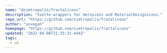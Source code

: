 ```yaml
---
name: "@simtropolis/fractalicons"
description: "Svelte wrappers for Heroicons and MaterialDesignicons."
repo_url: "https://github.com/simtropolis/fratalicons"
author: "asvegah"
homepage: "https://github.com/simtropolis/fractalicons"
updated: "2022-04-08T21:35:31.444Z"
tags: 
  - ui
---
```

